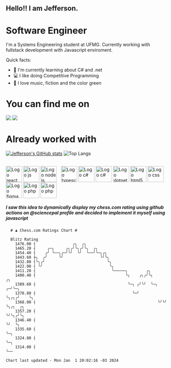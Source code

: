 ## Hello!! I am Jefferson.
# Software Engineer
I'm a Systems Engineering student at UFMG. Currently working with fullstack development with Javascript enviroment.

<div>
Quick facts:
  <ul>
<li>🚀 I'm currently learning about C# and .net</li>
<li>💻 I like doing Competitive Programming</li>
<li>💚 I love music, fiction and the color green</li>
    </ul>
</div>

# You can find me on
<div>
  <a href="https://www.linkedin.com/in/jefferson-souuza" target="_blank"><img src="https://img.shields.io/badge/-LinkedIn-%230077B5?style=for-the-badge&logo=linkedin&logoColor=white" target="_blank"></a> 
  <a href="https://instagram.com/jeffpsou" target="_blank"><img src="https://img.shields.io/badge/-Instagram-%23E4405F?style=for-the-badge&logo=instagram&logoColor=white" target="_blank"></a>
</div>

# Already worked with
[![Jefferson's GitHub stats](https://github-readme-stats.vercel.app/api?username=jefferson13t&show_icons=true&theme=gotham&rank_icon=github&layout=compact)](https://github.com/anuraghazra/github-readme-stats)
![Top Langs](https://github-readme-stats.vercel.app/api/top-langs/?username=jefferson13t&size_weight=0.5&count_weight=0.5&theme=gotham&layout=compact)

<div style="display: inline_block"><br>
  <img alt="Logo react" align="center" style="height:50px" src="https://cdn.jsdelivr.net/gh/devicons/devicon/icons/react/react-original.svg" />
  <img alt="Logo js" align="center" style="height:50px" src="https://cdn.jsdelivr.net/gh/devicons/devicon/icons/javascript/javascript-original.svg" />
  <img alt="Logo node js" align="center" style="height:50px; margin-right: 10px" src="https://cdn.jsdelivr.net/gh/devicons/devicon/icons/nodejs/nodejs-original.svg" />
  <img alt="Logo typescript" align="center" style="height:50px" src="https://cdn.jsdelivr.net/gh/devicons/devicon/icons/typescript/typescript-original.svg" />
  <img alt="Logo c#" align="center" style="height:50px" src="https://cdn.jsdelivr.net/gh/devicons/devicon/icons/graphql/graphql-plain.svg" />
  <img alt="Logo c#" align="center" style="height:50px" src="https://cdn.jsdelivr.net/gh/devicons/devicon/icons/csharp/csharp-original.svg" />
  <img alt="Logo dotnet" align="center" style="height:50px" src="https://cdn.jsdelivr.net/gh/devicons/devicon/icons/dotnetcore/dotnetcore-original.svg" />
  <img alt="Logo html5" align="center" style="height:50px" src="https://cdn.jsdelivr.net/gh/devicons/devicon/icons/html5/html5-original.svg" />
  <img alt="Logo css" align="center" style="height:50px" src="https://cdn.jsdelivr.net/gh/devicons/devicon/icons/css3/css3-original.svg" />
  <img alt="Logo figma" align="center" style="height:50px" src="https://cdn.jsdelivr.net/gh/devicons/devicon/icons/figma/figma-original.svg" />
  <img alt="Logo php" align="center" style="height:50px" src="https://cdn.jsdelivr.net/gh/devicons/devicon/icons/cplusplus/cplusplus-original.svg" />
  <img alt="Logo php" align="center" style="height:50px" src="https://cdn.jsdelivr.net/gh/devicons/devicon/icons/php/php-original.svg" />
</div>

##### I saw this idea to dynamically display my chess.com rating using github actions on @sciencepal profile and decided to implement it myself using javascript

```
  # ♟︎ Chess.com Ratings Chart #
  
  Blitz Rating
    1476.00 ┤                ╭╮  ╭╮                                                          
    1465.20 ┤     ╭─╮     ╭╮╭╯╰╮╭╯╰╮  ╭╮                                                     
    1454.40 ┤    ╭╯ ╰──╮╭─╯╰╯  ╰╯  ╰──╯╰─╮╭╮                                                 
    1443.60 ┼╮  ╭╯     ╰╯                ╰╯╰╮                                                
    1432.80 ┤╰╮╭╯                           ╰╮                                               
    1422.00 ┤ ╰╯                             ╰╮                                              
    1411.20 ┤                                 ╰─────╮        ╭╮                              
    1400.40 ┤                                       ╰╮    ╭╮╭╯╰╮        ╭╮                   
    1389.60 ┤                                        ╰─╮ ╭╯╰╯  ╰─╮    ╭─╯╰─╮                 
    1378.80 ┤                                          ╰─╯       ╰╮╭╮╭╯    ╰╮                
    1368.00 ┤                                                     ╰╯╰╯      ╰╮╭╮  ╭╮         
    1357.20 ┤                                                                ╰╯╰╮╭╯╰╮        
    1346.40 ┤                                                                   ╰╯  ╰╮       
    1335.60 ┤                                                                        ╰─╮     
    1324.80 ┤                                                                          ╰─╮   
    1314.00 ┤                                                                            ╰── 

Chart last updated - Mon Jan  1 20:02:16 -03 2024  
  ```
